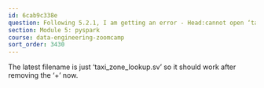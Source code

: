 ```yaml
---
id: 6cab9c338e
question: Following 5.2.1, I am getting an error - Head:cannot open ‘taxi+_zone_lookup.csv’ for reading: No such file or directory
section: Module 5: pyspark
course: data-engineering-zoomcamp
sort_order: 3430
---
```


The latest filename is just ‘taxi_zone_lookup.sv’ so it should work after removing the ‘+’ now.

